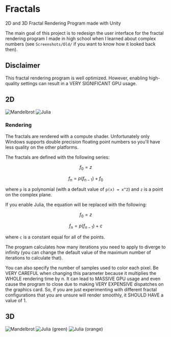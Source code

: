 # Fractals
2D and 3D Fractal Rendering Program made with Unity

The main goal of this project is to redesign the user interface for the fractal rendering program I made in high school when I learned about complex numbers (see `Screenshots/Old/` if you want to know how it looked back then).

## Disclaimer
This fractal rendering program is well optimized. However, enabling high-quality settings can result in a VERY SIGNIFICANT GPU usage.

## 2D
![Mandelbrot](Assets/Screenshots/Mandelbrot.png)
![Julia](Assets/Screenshots/Julia.png)


### Rendering

The fractals are rendered with a compute shader. Unfortunately only Windows supports double precision floating point numbers so you'll have less quality on the other platforms.

The fractals are defined with the following series:

$$ f_0 = z $$

$$ f_n = p(f_{n-1}) + f_0 $$

where `p` is a polynomial (with a default value of `p(x) = x^2`) and `z` is a point on the complex plane.

If you enable Julia, the equation will be replaced with the following:

$$ f_0 = z $$

$$ f_n = p(f_{n-1}) + c $$

where `c` is a constant equal for all of the points.

The program calculates how many iterations you need to apply to diverge to infinity (you can change the default value of the maximum number of iterations to calculate that).

You can also specify the number of samples used to color each pixel. Be VERY CAREFUL when changing this parameter because it multiplies the WHOLE rendering time by n. It can lead to MASSIVE GPU usage and even cause the program to close due to making VERY EXPENSIVE dispatches on the graphics card. So, if you are just experimenting with different fractal configurations that you are unsure will render smoothly, it SHOULD HAVE a value of 1.

## 3D
![Mandelbrot](Assets/Screenshots/Mandelbulb.png)
![Julia (green)](Assets/Screenshots/3DGreenJulia.png)
![Julia (orange)](Assets/Screenshots/3DOrangeJulia.png)
